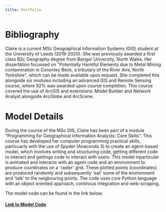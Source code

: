 ```yaml
---
title: Portfolio
---
```

# Bibliography
  
Claire is a current MSc Geographical Information Systems (GIS) student at the University of Leeds (2019-2020). She was previously awarded a first class BSc Geography degree from Bangor University, North Wales. Her dissertation focussed on "Potentially Harmful Elements due to Metal Mining contamination in Cononley Beck, a tributary of the River Aire, North Yorkshire", which can be made available upon request. She completed this alongside six modules including an advanced GIS and Remote Sensing course, where 92% was awarded upon course completion. This course covered the use of ArcGIS and extensions: Model Builder and Network Analyst alongside ArcGlobe and ArcScene. 

# Model Details

During the course of the MSc GIS, Claire has been part of a module "Programming for Geographical Information Analysts: Core Skills". This course has developed her computer programming practical skills, particuarly with the use of Spyder (Anaconda 3) to create an agent-based model, which involves writing and structuring code, getting different code to interact and gettings code to interact with users. This  model inparticular is animated and interacts with an agent code and an environment to produce coordinates on a 'raster' grid. These plotted points (coordinates) are produced randomly and subsequently 'eat' some of the environment and 'talk' to the neigbouring points. The code uses core Python language with an object oriented approach, continous integration and web-scraping.

The model code can be found in the link below. 

#### [Link to Model Code](http://github.com)
